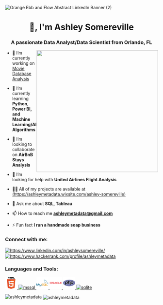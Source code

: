 
![Orange Ebb and Flow Abstract LinkedIn Banner (2)](https://github.com/AshleyMetaData/ashleymetadata/assets/143841434/fda52dbd-ceed-4a5d-b62b-a0ecebb8faef)

<h1 align="center">👋, I'm Ashley Somereville</h1>
<h3 align="center">A passionate Data Analyst/Data Scientist from Orlando, FL</h3>
<img src="https://github.com/AshleyMetaData/ashleymetadata/assets/143841434/09f40e27-731d-46a8-b694-621786ee1a04" align="right" width="400" height="400">



- 🔭 I’m currently working on [Movie Database Analysis](https://ashleymetadata.wixsite.com/ashley-somereville)

- 🌱 I’m currently learning **Python, Power BI, and Machine Learning/AI Algorithms**

- 👯 I’m looking to collaborate on **AirBnB Stays Analysis**

- 🤝 I’m looking for help with **United Airlines Flight Analysis**

- 👨‍💻 All of my projects are available at [(https://ashleymetadata.wixsite.com/ashley-somereville)](https://ashleymetadata.wixsite.com/ashley-somereville)

- 💬 Ask me about **SQL, Tableau**

- 📫 How to reach me **ashleymetadata@gmail.com**

- ⚡ Fun fact **I run a handmade soap business**



<h3 align="left">Connect with me:</h3>
<p align="left">
<a href="https://linkedin.com/in/https://www.linkedin.com/in/ashleysomereville/" target="blank"><img align="center" src="https://raw.githubusercontent.com/rahuldkjain/github-profile-readme-generator/master/src/images/icons/Social/linked-in-alt.svg" alt="https://www.linkedin.com/in/ashleysomereville/" height="30" width="40" /></a>
<a href="https://www.hackerrank.com/https://www.hackerrank.com/profile/ashleymetadata" target="blank"><img align="center" src="https://raw.githubusercontent.com/rahuldkjain/github-profile-readme-generator/master/src/images/icons/Social/hackerrank.svg" alt="https://www.hackerrank.com/profile/ashleymetadata" height="30" width="40" /></a>
</p>

<h3 align="left">Languages and Tools:</h3>
<p align="left"> <a href="https://www.w3.org/html/" target="_blank" rel="noreferrer"> <img src="https://raw.githubusercontent.com/devicons/devicon/master/icons/html5/html5-original-wordmark.svg" alt="html5" width="40" height="40"/> </a> <a href="https://www.microsoft.com/en-us/sql-server" target="_blank" rel="noreferrer"> <img src="https://www.svgrepo.com/show/303229/microsoft-sql-server-logo.svg" alt="mssql" width="40" height="40"/> </a> <a href="https://www.mysql.com/" target="_blank" rel="noreferrer"> <img src="https://raw.githubusercontent.com/devicons/devicon/master/icons/mysql/mysql-original-wordmark.svg" alt="mysql" width="40" height="40"/> </a> <a href="https://www.oracle.com/" target="_blank" rel="noreferrer"> <img src="https://raw.githubusercontent.com/devicons/devicon/master/icons/oracle/oracle-original.svg" alt="oracle" width="40" height="40"/> </a> <a href="https://www.php.net" target="_blank" rel="noreferrer"> <img src="https://raw.githubusercontent.com/devicons/devicon/master/icons/php/php-original.svg" alt="php" width="40" height="40"/> </a> <a href="https://www.sqlite.org/" target="_blank" rel="noreferrer"> <img src="https://www.vectorlogo.zone/logos/sqlite/sqlite-icon.svg" alt="sqlite" width="40" height="40"/> </a> </p>
<p><img align="left" src="https://github-readme-stats.vercel.app/api/top-langs?username=ashleymetadata&show_icons=true&locale=en&layout=compact" alt="ashleymetadata" /></p>
<p>&nbsp;<img align="center" src="https://github-readme-stats.vercel.app/api?username=ashleymetadata&show_icons=true&locale=en" alt="ashleymetadata" /></p>
